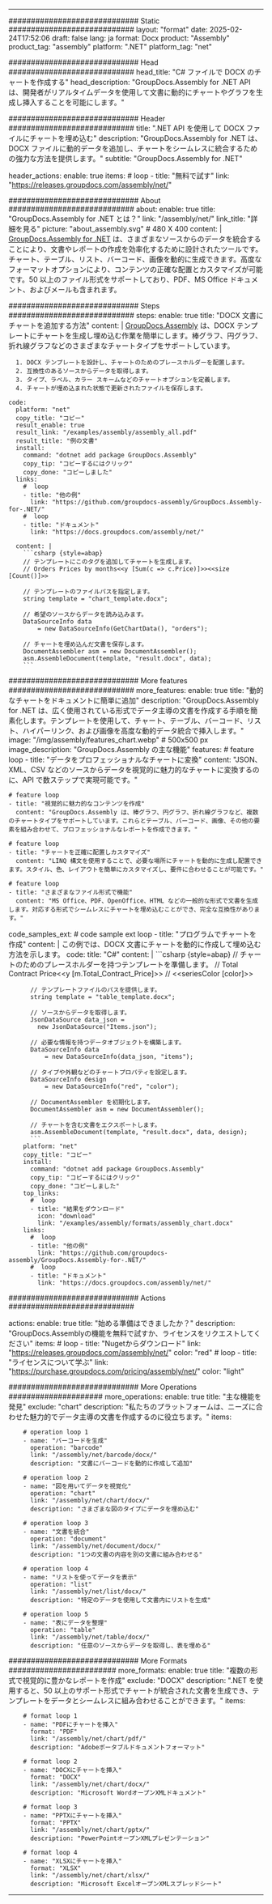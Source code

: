 



---
############################# Static ############################
layout: "format"
date:  2025-02-24T17:52:06
draft: false
lang: ja
format: Docx
product: "Assembly"
product_tag: "assembly"
platform: ".NET"
platform_tag: "net"

############################# Head ############################
head_title: "C# ファイルで DOCX のチャートを作成する"
head_description: "GroupDocs.Assembly for .NET API は、開発者がリアルタイムデータを使用して文書に動的にチャートやグラフを生成し挿入することを可能にします。"

############################# Header ############################
title: ".NET API を使用して DOCX ファイルにチャートを埋め込む" 
description: "GroupDocs.Assembly for .NET は、DOCX ファイルに動的データを追加し、チャートをシームレスに統合するための強力な方法を提供します。"
subtitle: "GroupDocs.Assembly for .NET" 

header_actions:
  enable: true
  items:
    #  loop
    - title: "無料で試す"
      link: "https://releases.groupdocs.com/assembly/net/"
      
############################# About ############################
about:
    enable: true
    title: "GroupDocs.Assembly for .NET とは？"
    link: "/assembly/net/"
    link_title: "詳細を見る"
    picture: "about_assembly.svg" # 480 X 400
    content: |
       [GroupDocs.Assembly for .NET](/assembly/net/) は、さまざまなソースからのデータを統合することにより、文書やレポートの作成を効率化するために設計されたツールです。チャート、テーブル、リスト、バーコード、画像を動的に生成できます。高度なフォーマットオプションにより、コンテンツの正確な配置とカスタマイズが可能です。50 以上のファイル形式をサポートしており、PDF、MS Office ドキュメント、およびメールも含まれます。

############################# Steps ############################
steps:
    enable: true
    title: "DOCX 文書にチャートを追加する方法"
    content: |
      [GroupDocs.Assembly](/assembly/net/) は、DOCX テンプレートにチャートを生成し埋め込む作業を簡単にします。棒グラフ、円グラフ、折れ線グラフなどのさまざまなチャートタイプをサポートしています。
      
      1. DOCX テンプレートを設計し、チャートのためのプレースホルダーを配置します。
      2. 互換性のあるソースからデータを取得します。
      3. タイプ、ラベル、カラー スキームなどのチャートオプションを定義します。
      4. チャートが埋め込まれた状態で更新されたファイルを保存します。
   
    code:
      platform: "net"
      copy_title: "コピー"
      result_enable: true
      result_link: "/examples/assembly/assembly_all.pdf"
      result_title: "例の文書"
      install:
        command: "dotnet add package GroupDocs.Assembly"
        copy_tip: "コピーするにはクリック"
        copy_done: "コピーしました"
      links:
        #  loop
        - title: "他の例"
          link: "https://github.com/groupdocs-assembly/GroupDocs.Assembly-for-.NET/"
        #  loop
        - title: "ドキュメント"
          link: "https://docs.groupdocs.com/assembly/net/"
          
      content: |
        ```csharp {style=abap}
        // テンプレートにこのタグを追加してチャートを生成します。
        // Orders Prices by months<<y [Sum(c => c.Price)]>><<size [Count()]>>

        // テンプレートのファイルパスを指定します。
        string template = "chart_template.docx";

        // 希望のソースからデータを読み込みます。
        DataSourceInfo data 
            = new DataSourceInfo(GetChartData(), "orders");

        // チャートを埋め込んだ文書を保存します。
        DocumentAssembler asm = new DocumentAssembler();
        asm.AssembleDocument(template, "result.docx", data);
        ```            

############################# More features ############################
more_features:
  enable: true
  title: "動的なチャートをドキュメントに簡単に追加"
  description: "GroupDocs.Assembly for .NET は、広く使用されている形式でデータ主導の文書を作成する手順を簡素化します。テンプレートを使用して、チャート、テーブル、バーコード、リスト、ハイパーリンク、および画像を高度な動的データ統合で挿入します。"
  image: "/img/assembly/features_chart.webp" # 500x500 px
  image_description: "GroupDocs.Assembly の主な機能"
  features:
    # feature loop
    - title: "データをプロフェッショナルなチャートに変換"
      content: "JSON、XML、CSV などのソースからデータを視覚的に魅力的なチャートに変換するのに、API で数ステップで実現可能です。"

    # feature loop
    - title: "視覚的に魅力的なコンテンツを作成"
      content: "GroupDocs.Assembly は、棒グラフ、円グラフ、折れ線グラフなど、複数のチャートタイプをサポートしています。これらとテーブル、バーコード、画像、その他の要素を組み合わせて、プロフェッショナルなレポートを作成できます。"

    # feature loop
    - title: "チャートを正確に配置しカスタマイズ"
      content: "LINQ 構文を使用することで、必要な場所にチャートを動的に生成し配置できます。スタイル、色、レイアウトを簡単にカスタマイズし、要件に合わせることが可能です。"

    # feature loop
    - title: "さまざまなファイル形式で機能"
      content: "MS Office、PDF、OpenOffice、HTML などの一般的な形式で文書を生成します。対応する形式でシームレスにチャートを埋め込むことができ、完全な互換性があります。"
      
  code_samples_ext:
    # code sample ext loop
    - title: "プログラムでチャートを作成"
      content: |
        この例では、DOCX 文書にチャートを動的に作成して埋め込む方法を示します。
      code:
        title: "C#"
        content: |
          ```csharp {style=abap}
          // チャートのためのプレースホルダーを持つテンプレートを準備します。
          // Total Contract Price<<y [m.Total_Contract_Price]>>
          // <<seriesColor [color]>>

          // テンプレートファイルのパスを提供します。
          string template = "table_template.docx";

          // ソースからデータを取得します。
          JsonDataSource data_json = 
            new JsonDataSource("Items.json");

          // 必要な情報を持つデータオブジェクトを構築します。
          DataSourceInfo data 
              = new DataSourceInfo(data_json, "items");

          // タイプや外観などのチャートプロパティを設定します。
          DataSourceInfo design 
              = new DataSourceInfo("red", "color");

          // DocumentAssembler を初期化します。
          DocumentAssembler asm = new DocumentAssembler();

          // チャートを含む文書をエクスポートします。
          asm.AssembleDocument(template, "result.docx", data, design);
          ```
        platform: "net"
        copy_title: "コピー"
        install:
          command: "dotnet add package GroupDocs.Assembly"
          copy_tip: "コピーするにはクリック"
          copy_done: "コピーしました"
        top_links:
          #  loop
          - title: "結果をダウンロード"
            icon: "download"
            link: "/examples/assembly/formats/assembly_chart.docx"
        links:
          #  loop
          - title: "他の例"
            link: "https://github.com/groupdocs-assembly/GroupDocs.Assembly-for-.NET/"
          #  loop
          - title: "ドキュメント"
            link: "https://docs.groupdocs.com/assembly/net/"
            

            


############################# Actions ############################

actions:
  enable: true
  title: "始める準備はできましたか？"
  description: "GroupDocs.Assemblyの機能を無料で試すか、ライセンスをリクエストしてください"
  items:
    #  loop
    - title: "Nugetからダウンロード"
      link: "https://releases.groupdocs.com/assembly/net/"
      color: "red"
        #  loop
    - title: "ライセンスについて学ぶ"
      link: "https://purchase.groupdocs.com/pricing/assembly/net/"
      color: "light"


############################# More Operations #####################
more_operations:
    enable: true
    title: "主な機能を発見"
    exclude: "chart"
    description: "私たちのプラットフォームは、ニーズに合わせた魅力的でデータ主導の文書を作成するのに役立ちます。"
    items: 
          
        # operation loop 1
        - name: "バーコードを生成"
          operation: "barcode"
          link: "/assembly/net/barcode/docx/"
          description: "文書にバーコードを動的に作成して追加"

        # operation loop 2
        - name: "図を用いてデータを視覚化"
          operation: "chart"
          link: "/assembly/net/chart/docx/"
          description: "さまざまな図のタイプにデータを埋め込む"

        # operation loop 3
        - name: "文書を統合"
          operation: "document"
          link: "/assembly/net/document/docx/"
          description: "1つの文書の内容を別の文書に組み合わせる"

        # operation loop 4
        - name: "リストを使ってデータを表示"
          operation: "list"
          link: "/assembly/net/list/docx/"
          description: "特定のデータを使用して文書内にリストを生成"

        # operation loop 5
        - name: "表にデータを整理"
          operation: "table"
          link: "/assembly/net/table/docx/"
          description: "任意のソースからデータを取得し、表を埋める"
         
          
############################# More Formats ########################
more_formats:
    enable: true
    title: "複数の形式で視覚的に豊かなレポートを作成"
    exclude: "DOCX"
    description: ".NET を使用すると、50 以上のサポート形式でチャートが統合された文書を生成でき、テンプレートをデータとシームレスに組み合わせることができます。"
    items: 
          
        # format loop 1
        - name: "PDFにチャートを挿入"
          format: "PDF"
          link: "/assembly/net/chart/pdf/"
          description: "Adobeポータブルドキュメントフォーマット"
          
        # format loop 2
        - name: "DOCXにチャートを挿入"
          format: "DOCX"
          link: "/assembly/net/chart/docx/"
          description: "Microsoft WordオープンXMLドキュメント"
          
        # format loop 3
        - name: "PPTXにチャートを挿入"
          format: "PPTX"
          link: "/assembly/net/chart/pptx/"
          description: "PowerPointオープンXMLプレゼンテーション"
          
        # format loop 4
        - name: "XLSXにチャートを挿入"
          format: "XLSX"
          link: "/assembly/net/chart/xlsx/"
          description: "Microsoft ExcelオープンXMLスプレッドシート"


          

---
